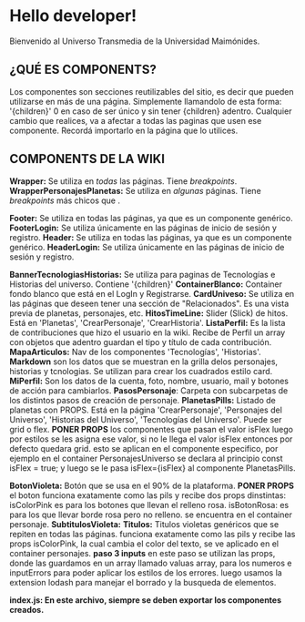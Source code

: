 # Hello developer!
Bienvenido al Universo Transmedia de la Universidad Maimónides.


## ¿QUÉ ES COMPONENTS?
Los componentes son secciones reutilizables del sitio, es decir que pueden utilizarse en más de una página.
Simplemente llamandolo de esta forma: <Componente>'{children}'</Componente> 0 </Componente> en caso de ser único y sin tener {children} adentro.
Cualquier cambio que realices, va a afectar a todas las paginas que usen ese componente.
Recordá importarlo en la página que lo utilices.

## COMPONENTS DE LA WIKI

**Wrapper:** Se utiliza en *todas* las páginas. Tiene *breakpoints*.
**WrapperPersonajesPlanetas:** Se utiliza en *algunas* páginas. Tiene *breakpoints* más chicos que <Wrapper>.

**Footer:** Se utiliza en todas las páginas, ya que es un componente genérico.
**FooterLogin:** Se utiliza únicamente en las páginas de inicio de sesión y registro.
**Header:** Se utiliza en todas las páginas, ya que es un componente genérico.
**HeaderLogin:** Se utiliza únicamente en las páginas de inicio de sesión y registro.


**BannerTecnologiasHistorias:** Se utiliza para paginas de Tecnologías e Historias del universo. Contiene '{children}'
**ContainerBlanco:** Container fondo blanco que está en el LogIn y Registrarse.
**CardUniveso:** Se utiliza en las páginas que deseen tener una sección de "Relacionados". Es una vista previa de planetas, personajes, etc.
**HitosTimeLine:** Slider (Slick) de hitos. Está en 'Planetas', 'CrearPersonaje', 'CrearHistoria'.
**ListaPerfil:** Es la lista de contribuciones que hizo el usuario en la wiki. Recibe de Perfil un array con objetos que adentro guardan el tipo y título de cada contribución.
**MapaArticulos:** Nav de los componentes 'Tecnologías', 'Historias'.
**Markdown** son los datos que se muestran en la grilla delos personajes, historias y tcnologias. Se utilizan para crear los cuadrados estilo card.
**MiPerfil:** Son los datos de la cuenta, foto, nombre, usuario, mail y botones de acción para cambiarlos.
**PasosPersonaje**: Carpeta con subcarpetas de los distintos pasos de creación de personaje.
**PlanetasPills:** Listado de planetas con PROPS. Está en la página 'CrearPersonaje', 'Personajes del Universo', 'Historias del Universo', 'Tecnologías del
Universo'. Puede ser grid o flex. 
**PONER PROPS** los componentes que pasan el valor isFlex luego por estilos se les asigna ese valor, si no le llega el valor isFlex entonces por defecto quedara grid. esto se aplican en el componente especifico, por ejemplo en el container PersonajesUniverso se declara al principio   const isFlex = true;
y luego se le pasa isFlex={isFlex} al componente PlanetasPills.


**BotonVioleta:** Botón que se usa en el 90% de la plataforma. **PONER PROPS** el boton funciona exatamente como las pils y  recibe dos props dinstintas:
isColorPink es para los botones que llevan el relleno rosa.
isBotonRosa: es para los que llevar borde rosa pero no relleno.
se encuentra en el container personaje.
**SubtitulosVioleta:**
**Titulos:** Titulos violetas genéricos que se repiten en todas las páginas. funciona exatamente como las pils y  recibe las props isColorPink, la cual cambia el color del texto, se ve aplicado en el container personajes.
**paso 3 inputs** en este paso se utilizan las props, donde las guardamos en un array llamado valuas array, para los numeros e inputErrors para poder aplicar los estilos de los errores. luego usamos la extension lodash para manejar el borrado y la busqueda de elementos.

**index.js: En este archivo, siempre se deben exportar los componentes creados.**







